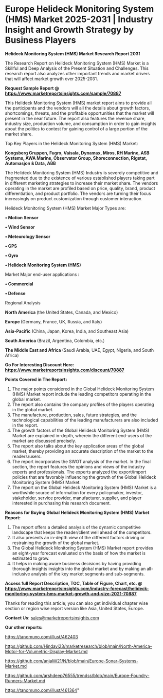 # Europe Helideck Monitoring System (HMS) Market 2025-2031 | Industry Insight and Growth Strategy by Business Players

<strong>Helideck Monitoring System (HMS) Market Research Report 2031</strong>

The Research Report on Helideck Monitoring System (HMS) Market is a Skillful and Deep Analysis of the Present Situation and Challenges. This research report also analyzes other important trends and market drivers that will affect market growth over 2025-2031.

<strong>Request Sample Report @ <a href=https://www.marketreportsinsights.com/sample/70887>https://www.marketreportsinsights.com/sample/70887</a></strong>

This Helideck Monitoring System (HMS) market report aims to provide all the participants and the vendors will all the details about growth factors, shortcomings, threats, and the profitable opportunities that the market will present in the near future. The report also features the revenue share, industry size, production volume, and consumption in order to gain insights about the politics to contest for gaining control of a large portion of the market share.

Top Key Players in the Helideck Monitoring System (HMS) Market:

<strong>Kongsberg Gruppen, Fugro, Vaisala, Dynamax, Miros, RH Marine, ASB Systems, AWA Marine, Observator Group, Shoreconnection, Rigstat, Automasjon & Data, ABB</strong>

The Helideck Monitoring System (HMS) Industry is severely competitive and fragmented due to the existence of various established players taking part in different marketing strategies to increase their market share. The vendors operating in the market are profiled based on price, quality, brand, product differentiation, and product portfolio. The vendors are turning their focus increasingly on product customization through customer interaction.

Helideck Monitoring System (HMS) Market Major Types are:

<strong>• Motion Sensor

• Wind Sensor

• Meteorology Sensor

• GPS

• Gyro

• Helideck Monitoring System (HMS)</strong>

Market Major end-user applications :

<strong>• Commercial

• Defense</strong>

Regional Analysis

</u><strong><b>North America</b></strong> (the United States, Canada, and Mexico)

<strong><b>Europe </b></strong>(Germany, France, UK, Russia, and Italy)

<strong><b>Asia-Pacific</b></strong> (China, Japan, Korea, India, and Southeast Asia)

<strong><b>South America</b></strong> (Brazil, Argentina, Colombia, etc.)

<strong><b>The Middle East and Africa</b></strong> (Saudi Arabia, UAE, Egypt, Nigeria, and South Africa)

<strong>Go For Interesting Discount Here: <a href=https://www.marketreportsinsights.com/discount/70887>https://www.marketreportsinsights.com/discount/70887</a></strong>

<strong>Points Covered in The Report:</strong>
<ol>
  <li>The major points considered in the Global Helideck Monitoring System (HMS) Market report include the leading competitors operating in the global market.</li>
  <li>The report also contains the company profiles of the players operating in the global market.</li>
  <li>The manufacture, production, sales, future strategies, and the technological capabilities of the leading manufacturers are also included in the report.</li>
  <li>The growth factors of the Global Helideck Monitoring System (HMS) Market are explained in-depth, wherein the different end-users of the market are discussed precisely.</li>
  <li>The report also talks about the key application areas of the global market, thereby providing an accurate description of the market to the readers/users.</li>
  <li>The report incorporates the SWOT analysis of the market. In the final section, the report features the opinions and views of the industry experts and professionals. The experts analyzed the export/import policies that are favorably influencing the growth of the Global Helideck Monitoring System (HMS) Market.</li>
  <li>The report on the Global Helideck Monitoring System (HMS) Market is a worthwhile source of information for every policymaker, investor, stakeholder, service provider, manufacturer, supplier, and player interested in purchasing this research document.</li>
</ol>
<strong>Reasons for Buying Global Helideck Monitoring System (HMS) Market Report:</strong>

<ol>
  <li>The report offers a detailed analysis of the dynamic competitive landscape that keeps the reader/client well ahead of the competitors.</li>
  <li>It also presents an in-depth view of the different factors driving or restraining the growth of the global market.</li>
  <li>The Global Helideck Monitoring System (HMS) Market report provides an eight-year forecast evaluated on the basis of how the market is estimated to grow.</li>
  <li>It helps in making aware business decisions by having providing thorough insights insights into the global market and by making an all-inclusive analysis of the key market segments and sub-segments.</li>
</ol>
<strong>Access full Report Description, TOC, Table of Figure, Chart, etc. @ <a href=https://www.marketreportsinsights.com/industry-forecast/helideck-monitoring-system-hms-market-growth-and-size-2021-70887>https://www.marketreportsinsights.com/industry-forecast/helideck-monitoring-system-hms-market-growth-and-size-2021-70887</a></strong>


Thanks for reading this article; you can also get individual chapter wise section or region wise report version like Asia, United States, Europe.

<strong>Contact Us:</strong>
sales@marketreportsinsights.com

<strong>Our other reports:</strong>

<a href=https://tanomuno.com/illust/462403>https://tanomuno.com/illust/462403</a>

<a href=https://github.com/Hindavi23/marketresearch/blob/main/North-America-Motor-for-Volumetric-Display-Market.md>https://github.com/Hindavi23/marketresearch/blob/main/North-America-Motor-for-Volumetric-Display-Market.md</a>

<a href=https://github.com/anjaliiii21/N/blob/main/Europe-Sonar-Systems-Market.md>https://github.com/anjaliiii21/N/blob/main/Europe-Sonar-Systems-Market.md</a>

<a href=https://github.com/arshdeep76555/trendss/blob/main/Europe-Foundry-Runners-Market.md>https://github.com/arshdeep76555/trendss/blob/main/Europe-Foundry-Runners-Market.md</a>

<a href=https://tanomuno.com/illust/461364>https://tanomuno.com/illust/461364</a>"
